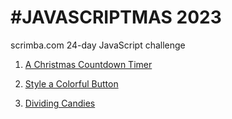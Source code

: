 #  #JAVASCRIPTMAS 2023
 scrimba.com 24-day JavaScript challenge
1. [A Christmas Countdown Timer](https://amandapennell.github.io/javascriptmas-2023/1-countdown-to-christmas/)

2. [Style a Colorful Button](https://amandapennell.github.io/javascriptmas-2023/2-style-colorful-button/)

3. [Dividing Candies](https://amandapennell.github.io/javascriptmas-2023/3-dividing-candy/)